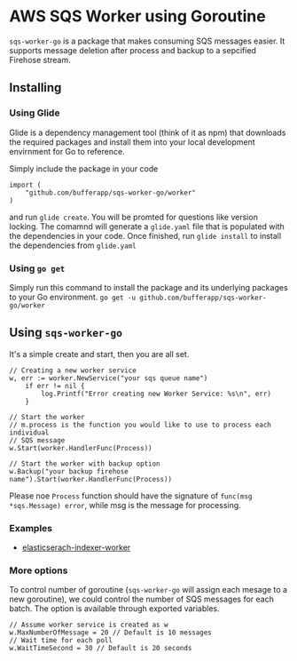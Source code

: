 # AWS SQS Worker using Goroutine
`sqs-worker-go` is a package that makes consuming SQS messages easier. It supports message deletion after process and backup to a sepcified Firehose stream.

## Installing
### Using Glide
Glide is a dependency management tool (think of it as npm) that downloads the required packages and install them into your local development envirnment for Go to reference.

Simply include the package in your code

```
import (
	"github.com/bufferapp/sqs-worker-go/worker"
)
```
and run `glide create`. You will be promted for questions like version locking. The comamnd will generate a `glide.yaml` file that is populated with the dependencies in your code. Once finished, run `glide install` to install the dependencies from `glide.yaml`

### Using `go get`
Simply run this command to install the package and its underlying packages to your Go environment.
`go get -u github.com/bufferapp/sqs-worker-go/worker`

## Using `sqs-worker-go`
It's a simple create and start, then you are all set.

```
// Creating a new worker service
w, err := worker.NewService("your sqs queue name")
	if err != nil {
		log.Printf("Error creating new Worker Service: %s\n", err)
	}

// Start the worker
// m.process is the function you would like to use to process each individual
// SQS message
w.Start(worker.HandlerFunc(Process))

// Start the worker with backup option
w.Backup("your backup firehose name").Start(worker.HandlerFunc(Process))
```
Please noe `Process` function should have the signature of `func(msg *sqs.Message) error`, while msg is the message for processing.

### Examples
* [elasticserach-indexer-worker](https://github.com/bufferapp/elasticserach-indexer-worker/blob/master/main.go)

### More options
To control number of goroutine (`sqs-worker-go` will assign each mesage to a new goroutine), we could control the number of SQS messages for each batch. The option is available through exported variables.

```
// Assume worker service is created as w
w.MaxNumberOfMessage = 20 // Default is 10 messages
// Wait time for each poll
w.WaitTimeSecond = 30 // Default is 20 seconds
